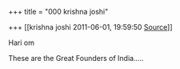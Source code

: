 +++
title = "000 krishna joshi"

+++
[[krishna joshi	2011-06-01, 19:59:50 [Source](https://groups.google.com/g/bvparishat/c/fVj4MBb8_YI)]]



Hari om



These are the Great Founders of India.....

